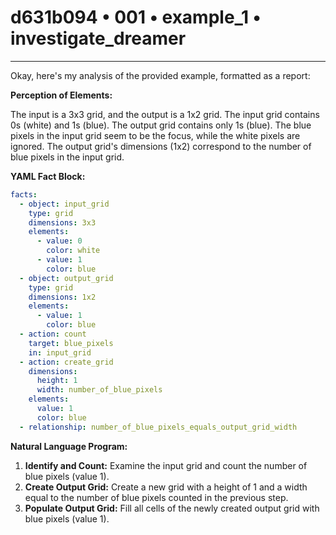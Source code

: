 # d631b094 • 001 • example_1 • investigate_dreamer

---
Okay, here's my analysis of the provided example, formatted as a report:

**Perception of Elements:**

The input is a 3x3 grid, and the output is a 1x2 grid. The input grid contains 0s (white) and 1s (blue). The output grid contains only 1s (blue). The blue pixels in the input grid seem to be the focus, while the white pixels are ignored. The output grid's dimensions (1x2) correspond to the number of blue pixels in the input grid.

**YAML Fact Block:**



```yaml
facts:
  - object: input_grid
    type: grid
    dimensions: 3x3
    elements:
      - value: 0
        color: white
      - value: 1
        color: blue
  - object: output_grid
    type: grid
    dimensions: 1x2
    elements:
      - value: 1
        color: blue
  - action: count
    target: blue_pixels
    in: input_grid
  - action: create_grid
    dimensions:
      height: 1
      width: number_of_blue_pixels
    elements:
      value: 1
      color: blue
  - relationship: number_of_blue_pixels_equals_output_grid_width
```



**Natural Language Program:**

1.  **Identify and Count:** Examine the input grid and count the number of blue pixels (value 1).
2.  **Create Output Grid:** Create a new grid with a height of 1 and a width equal to the number of blue pixels counted in the previous step.
3.  **Populate Output Grid:** Fill all cells of the newly created output grid with blue pixels (value 1).

